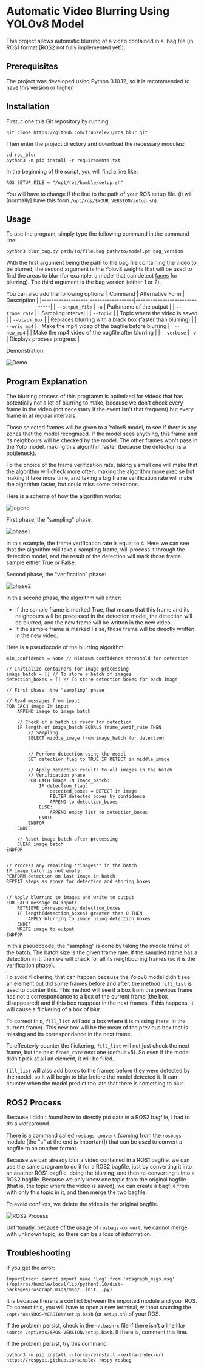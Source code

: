 
# Automatic Video Blurring Using YOLOv8 Model

This project allows automatic blurring of a video contained in a .bag file (in ROS1 format [ROS2 not fully implemented yet]).

## Prerequisites
The project was developed using Python 3.10.12, so it is recommended to have this version or higher.

## Installation
First, clone this Git repository by running:
```
git clone https://github.com/franzele21/ros_blur.git
```
Then enter the project directory and download the necessary modules:
```
cd ros_blur
python3 -m pip install -r requirements.txt
```

In the beginning of the script, you will find a line like:
```python3
ROS_SETUP_FILE = "/opt/ros/humble/setup.sh"
```

You will have to change if the line to the path of your ROS setup file. (it will [normally] have this form `/opt/ros/$YOUR_VERSION/setup.sh`).

## Usage
To use the program, simply type the following command in the command line:
```
python3 blur_bag.py path/to/file.bag path/to/model.pt bag_version
```

With the first argument being the path to the bag file containing the video to be blurred, the second argument is the Yolov8 weights that will be used to find the areas to blur (for example, a model that can detect [faces](https://github.com/akanametov/yolov8-face) for blurring). The third argument is the bag version (either 1 or 2).

You can also add the following options:
| Command           | Alternative Form | Description                               |
|-------------------|------------------|-------------------------------------------|
| `--output_file`   | `-o`             | Path/name of the output             |
| `--frame_rate`    |                  | Sampling interval                         |
| `--topic`         |                  | Topic where the video is saved            |
| `--black_box`     |                  | Replaces blurring with a black box (faster than blurring) |
| `--orig_mp4` |                  | Make the mp4 video of the bagfile before blurring |
| `--new_mp4` |                   | Make the mp4 video of the bagfile after blurring |
| `--verbose`       | `-v`             | Displays process progress                 |

Demonstration:

![Demo](documentation/demo.gif)

## Program Explanation

The blurring process of this programm is optimized for videos that has potentially not a lot of blurring to make, because we don't check every frame in the video (not necessary if the event isn't that frequent) but every frame in at regular intervals.

Those selected frames will be given to a Yolov8 model, to see if there is any zones that the model recognised. If the model sees anything, this frame and its neighbours will be checked by the model. The other frames won't pass in the Yolo model, making this algorithm faster (because the detection is a bottleneck).

To the choice of the frame verification rate, taking a small one will make that the algorithm will check more often, making the algorithm more precise but making it take more time, and taking a big frame verification rate will make the algorithm faster, but could miss some detections.

Here is a schema of how the algorithm works: 

![legend](/documentation/legende.drawio.png)

First phase, the "sampling" phase:

![phase1](/documentation/phase1_echantillonage.drawio.png)

In this example, the frame verification rate is equal to 4. Here we can see that the algorithm will take a sampling frame, will process it through the detection model, and the result of the detection will mark those frame sample either True or False.

Second phase, the "verification" phase:

![phase2](/documentation/phase2_floutage.drawio.png)

In this second phase, the algorithm will either:
- If the sample frame is marked True, that means that this frame and its neighbours will be processed in the detection model, the detection will be blurred, and the new frame will be written in the new video.
- If the sample frame is marked False, those frame will be directly written in the new video.

Here is a pseudocode of the blurring algorithm:

```
min_confidence = None // Minimum confidence threshold for detection

// Initialize containers for image processing
image_batch = [] // To store a batch of images
detection_boxes = [] // To store detection boxes for each image

// First phase: the "sampling" phase

// Read messages from input
FOR EACH image IN input
    APPEND image to image_batch

    // Check if a batch is ready for detection
    IF length of image_batch EQUALS frame_verif_rate THEN
		// Sampling
		SELECT middle_image from image_batch for detection


		// Perform detection using the model
		SET detection_flag to TRUE IF DETECT in middle_image
		
		// Apply detection results to all images in the batch
		// Verification phase
		FOR EACH image IN image_batch:
			IF detection_flag:
				detected_boxes = DETECT in image
				FILTER detected_boxes by confidence
				APPEND to detection_boxes
			ELSE:
				APPEND empty list to detection_boxes
			ENDIF
		ENDFOR
	ENDIF

	// Reset image batch after processing
	CLEAR image_batch
ENDFOR


// Process any remaining **images** in the batch
IF image_batch is not empty:
PERFORM detection on last image in batch
REPEAT steps as above for detection and storing boxes


// Apply blurring to images and write to output
FOR EACH message IN input:
    RETRIEVE corresponding detection_boxes
	IF length(detection_boxes) greater than 0 THEN
    	APPLY blurring to image using detection_boxes
	ENDIF
    WRITE image to output
ENDFOR
```

In this pseudocode, the "sampling" is done by taking the middle frame of the batch. The batch size is the given frame rate. If the sampled frame has a detection in it, then we will check for all its neighbouring frames (so it is the verification phase). 

To avoid flickering, that can happen because the Yolov8 model didn't see an element but did some frames before and after, the method `fill_list` is used to counter this. This method will see if a box from the previous frame has not a correspondance to a box of the current frame (the box disappeared) and if this box reappear in the next frames. If this happens, it will cause a flickering of a box of blur.

To correct this, `fill_list` will add a box where it is missing (here, in the current frame). This new box will be the mean of the previous box that is missing and its correspondance in the next frame. 

To effectevly counter the flickering, `fill_list` will not just check the next frame, but the next `frame_rate` next one (default=5). So even if the model didn't pick at all an element, it will be filled.

`fill_list` will also add boxes to the frames before they were detected by the model, so it will begin to blur before the model detected it. It can counter when the model predict too late that there is something to blur.

## ROS2 Process

Because I didn't found how to directly put data in a ROS2 bagfile, I had to do a workaround. 

There is a command called `rosbags-convert` (coming from the `rosbags` module [the "s" at the end is important]) that can be used to convert a bagfile to an another format.

Because we can already blur a video contained in a ROS1 bagfile, we can use the same program to do it for a ROS2 bagfile, just by converting it into an another ROS1 bagfile, doing the blurring, and then re-converting it into a ROS2 bagfile. Because we only know one topic from the original bagfile (that is, the topic where the video is saved), we can create a bagfile from with only this topic in it, and then merge the two bagfile. 

To avoid conflicts, we delete the video in the original bagfile.

![ROS2 Process](documentation/ros2_process.drawio.png)

Unfrtunatly, because of the usage of `rosbags-convert`, we cannot merge with unknown topic, so there can be a loss of information.

## Troubleshooting

If you get the error:
```
ImportError: cannot import name 'Log' from 'rosgraph_msgs.msg' (/opt/ros/humble/local/lib/python3.10/dist-packages/rosgraph_msgs/msg/__init__.py)
```

It is because there is a conflict between the imported module and your ROS. 
To correct this, you will have to open a new terminal, without sourcing the `/opt/ros/$ROS-VERSION/setup.bash` (or `setup.sh`) of your ROS. 

If the problem persist, check in the `~/.bashrc` file if there isn't a line like `source /opt/ros/$ROS-VERSION/setup.bash`. If there is, comment this line.

If the problem persist, try this command:
```
python3 -m pip install --force-reinstall --extra-index-url https://rospypi.github.io/simple/ rospy rosbag
```
